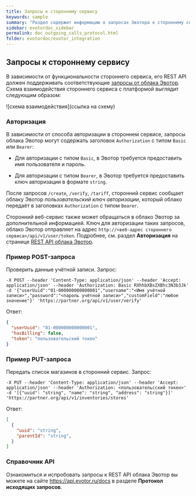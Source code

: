 ```yaml
---
title: Запросы к стороннему сервису
keywords: sample
summary: "Раздел содержит информацию о запросах Эвотора к стороннему сервису."
sidebar: evotordoc_sidebar
permalink: doc_outgoing_calls_protocol.html
folder: evotordoc/evotor_integration
---
```


## Запросы к стороннему сервису

В зависимости от функциональности стороннего сервиса, его REST API должен поддерживать соответствующие [запросы от облака Эвотор](https://api.evotor.ru/docs/#!/Inventory/post_api_v1_inventories_stores_storeUuid_products_delete).
Схема взаимодействия стороннего сервиса с платформой выглядит следующим образом:

![схема взаимодействия](ссылка на схему)

### Авторизация
В зависимости от способа авторизации в стороннем сервисе, запросы облака Эвотор могут содержать заголовок `Authorization` с типом `Basic` или `Bearer`:

* Для авторизации с типом `Basic`, в Эвотор требуется предоставить имя пользователя и пароль.

* Для авторизации с типом `Bearer`,  в Эвотор требуется предоставить ключ авторизации в формате `string`.

После запросов `/create`, `/verify`, `/tariff`, сторонний сервис сообщает облаку Эвотор *пользовательский ключ авторизации*, который облако передаёт в заголовках `Authorization` с типом `Bearer`.

Сторонний веб-сервис также может обращаться в облако Эвотор за дополнительной информацией. Ключ для авторизации таких запросов, облако Эвотор отправляет на адрес `http://<веб-адрес стороннего сервиса>/api/v1/user/token`. Подробнее, см. раздел **Авторизация** на странице [REST API облака Эвотор](https://dev.evotor.r1nat.com/evotor-cloud-rest-api/).

### Пример POST-запроса
Проверить данные учётной записи.
Запрос:
```curl
-X POST --header 'Content-Type: application/json' --header 'Accept: application/json' --header 'Authorization: Basic RXhhbXBsZXBhc3N3b3Jk' -d '{"userUuid":"01-000000000000001","username":"<Имя учётной записи>","password":"<пароль учётной записи>","customField":"любое значение"}' 'https://partner.org/api/v1/user/verify'
```

Ответ:

```JSON
{
  "userUuid": "01-000000000000001",
  "hasBilling": false,
  "token": "пользовательский токен"
}
```

### Пример PUT-запроса
Передать список магазинов в сторонний сервис.
Запрос:

```curl
-X PUT --header 'Content-Type: application/json' --header 'Accept: application/json' --header 'Authorization: <пользовательсский токен>' -d '[{"uuid": "string", "name": "string", "address": "string"}]' 'https://partner.org/api/v1/inventories/stores'
```

Ответ:

```JSON
[
  {
    "uuid": "string",
    "parentId": "string",
  }
]
```
### Справочник API
Ознакомиться и испробовать запросы к REST API облака Эвотор вы можете на сайте https://api.evotor.ru/docs в разделе **Протокол исходящих запросов**.
